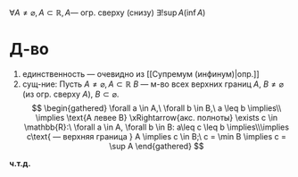 $\forall A \ne \varnothing, A \subset \mathbb{R}, A \text{— огр. сверху (снизу)}\ \exists ! \sup A (\inf A)$

# Д-во

1. единственность — очевидно из [[Супремум (инфинум)|опр.]]
2. сущ-ние:
Пусть $A\ne \varnothing, A \subset \mathbb{R}$
$B$ — м-во всех верхних границ $A$, $B \ne \varnothing$ (из огр. сверху $A$), $B \subset \varnothing$.
$$
\begin{gathered}
\forall a \in A,\ \forall b \in B,\ a \leq b \implies\\ \implies \text{A левее B} \xRightarrow{акс. полноты} \exists c \in \mathbb{R}:\ \forall a \in A, \forall b \in B: a\leq c \leq b \implies\\\implies c\text{ — верхняя граница } A \implies c \in B;\ c = \min B \implies c = \sup A
\end{gathered}
$$

**ч.т.д.**